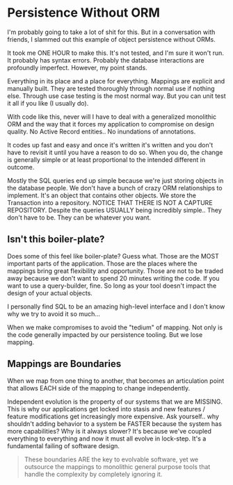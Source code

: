 # Persistence Without ORM

I'm probably going to take a lot of shit for this. But in a conversation with friends, I slammed out this example of object persistence without ORMs.

It took me ONE HOUR to make this. It's not tested, and I'm sure it won't run. It probably has syntax errors. Probably the database interactions are profoundly imperfect. However, my point stands. 

Everything in its place and a place for everything. Mappings are explicit and manually built. They are tested thoroughly through normal use if nothing else. Through use case testing is the most normal way. But you can unit test it all if you like (I usually do).

With code like this, never will I have to deal with a generalized monolithic ORM and the way that it forces my application to compromise on design quality. No Active Record entities.. No inundations of annotations.

It codes up fast and easy and once it's written it's written and you don't have to revisit it until you have a reason to do so. When you do, the change is generally simple or at least proportional to the intended different in outcome.

Mostly the SQL queries end up simple because we're just storing objects in the database people. We don't have a bunch of crazy ORM relationships to implement. It's an object that contains other objects. We store the Transaction into a repository. NOTICE THAT THERE IS NOT A CAPTURE REPOSITORY. Despite the queries USUALLY being incredibly simple.. They don't have to be. They can be whatever you want.

## Isn't this boiler-plate?

Does some of this feel like boiler-plate? Guess what. Those are the MOST important parts of the application. Those are the places where the mappings bring great flexibility and opportunity. Those are not to be traded away because we don't want to spend 20 minutes writing the code. If you want to use a query-builder, fine. So long as your tool doesn't impact the design of your actual objects.

I personally find SQL to be an amazing high-level interface and I don't know why we try to avoid it so much...

When we make compromises to avoid the "tedium" of mapping. Not only is the code generally impacted by our persistence tooling. But we lose mapping.

## Mappings are Boundaries

When we map from one thing to another, that becomes an articulation point that allows EACH side of the mapping to change independently.

Independent evolution is the property of our systems that we are MISSING. This is why our applications get locked into stasis and new features / feature modifications get increasingly more expensive. Ask yourself.. why shouldn't adding behavior to a system be FASTER because the system has more capabilities? Why is it always slower? It's because we've coupled everything to everything and now it must all evolve in lock-step. It's a fundamental failing of software design.

> These boundaries ARE the key to evolvable software, yet we outsource the mappings to monolithic general purpose tools that handle the complexity by completely ignoring it.

